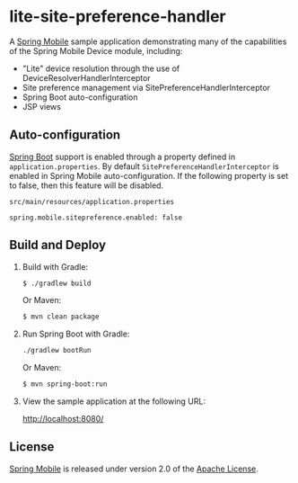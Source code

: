 # lite-site-preference-handler

A [Spring Mobile] sample application demonstrating many of the capabilities of the Spring Mobile Device module, including:

* "Lite" device resolution through the use of DeviceResolverHandlerInterceptor 
* Site preference management via SitePreferenceHandlerInterceptor
* Spring Boot auto-configuration
* JSP views


## Auto-configuration

[Spring Boot] support is enabled through a property defined in `application.properties`. By default `SitePreferenceHandlerInterceptor` is enabled in Spring Mobile auto-configuration. If the following property is set to false, then this feature will be disabled.

`src/main/resources/application.properties`
```
spring.mobile.sitepreference.enabled: false
```


## Build and Deploy

1. Build with Gradle:

    ```sh
    $ ./gradlew build
    ```

    Or Maven:

    ```sh
    $ mvn clean package
    ```

2. Run Spring Boot with Gradle:

    ```sh
    ./gradlew bootRun
    ```

    Or Maven:

    ```sh
    $ mvn spring-boot:run
    ```

3. View the sample application at the following URL:

    [http://localhost:8080/](http://localhost:8080/)



## License

[Spring Mobile] is released under version 2.0 of the [Apache License].


[Spring Mobile]: http://projects.spring.io/spring-mobile
[Spring Boot]: http://projects.spring.io/spring-boot
[Apache License]: http://www.apache.org/licenses/LICENSE-2.0
